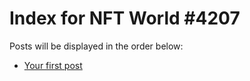 # Index for NFT World #4207
Posts will be displayed in the order below:

- [Your first post](./001-first.md)

